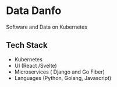 # Data Danfo

Software and Data on Kubernetes

## Tech Stack

* Kubernetes
* UI  (React /Svelte)
* Microservices ( Django and Go Fiber)
* Languages (Python, Golang, Javascript)
